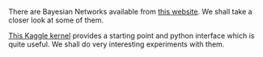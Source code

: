 There are Bayesian Networks available from [this website](https://www.ccd.pitt.edu/wiki/index.php/Data_Repository). 
We shall take a closer look at some of them.

[This Kaggle kernel](https://www.kaggle.com/surendrakarna/asia-bayesiannetworks) 
provides a starting point and python interface which is quite useful. 
We shall do very interesting experiments with them.